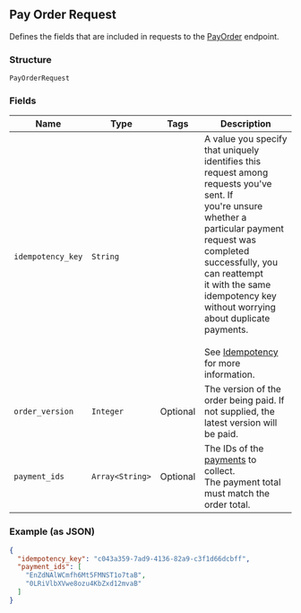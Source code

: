 ## Pay Order Request

Defines the fields that are included in requests to the
[PayOrder](#endpoint-payorder) endpoint.

### Structure

`PayOrderRequest`

### Fields

| Name | Type | Tags | Description |
|  --- | --- | --- | --- |
| `idempotency_key` | `String` |  | A value you specify that uniquely identifies this request among requests you've sent. If<br>you're unsure whether a particular payment request was completed successfully, you can reattempt<br>it with the same idempotency key without worrying about duplicate payments.<br><br>See [Idempotency](https://developer.squareup.com/docs/working-with-apis/idempotency) for more information. |
| `order_version` | `Integer` | Optional | The version of the order being paid. If not supplied, the latest version will be paid. |
| `payment_ids` | `Array<String>` | Optional | The IDs of the [payments](#type-payment) to collect.<br>The payment total must match the order total. |

### Example (as JSON)

```json
{
  "idempotency_key": "c043a359-7ad9-4136-82a9-c3f1d66dcbff",
  "payment_ids": [
    "EnZdNAlWCmfh6Mt5FMNST1o7taB",
    "0LRiVlbXVwe8ozu4KbZxd12mvaB"
  ]
}
```

